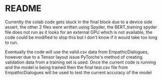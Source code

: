 # README

Currently the colab code gets stuck in the final block due to a device side assert, the other 2 files were written using Spyder, the BERT_training spyder file does not run as it looks for an external GPU which is not available, the code could be modified to stop this but I don't know if it would take too long to run.

Eventually the code will use the valid.csv data from EmpathicDialogues, however due to a Tensor layout issue PyTorche's method of creating validation data from a training set is used. Once the current code is running and the model is being trained then the final test.csv file from EmpathicDialogues will be used to test the current accuracy of the model
